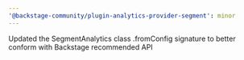 ```yaml
---
'@backstage-community/plugin-analytics-provider-segment': minor
---
```


Updated the SegmentAnalytics class .fromConfig signature to better conform with Backstage recommended API
